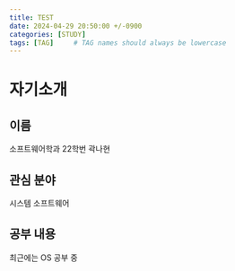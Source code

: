 ```yaml
---
title: TEST
date: 2024-04-29 20:50:00 +/-0900
categories: [STUDY]
tags: [TAG]     # TAG names should always be lowercase
---
```


# 자기소개

## 이름
소프트웨어학과 22학번 곽나현

## 관심 분야
시스템 소프트웨어

## 공부 내용
최근에는 OS 공부 중
